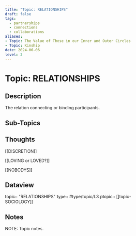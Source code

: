 ```yaml
---
title: "Topic: RELATIONSHIPS"
draft: false
tags:
  - partnerships
  - connections
  - collaborations
aliases: 
- Topic: The Value of Those in our Inner and Outer Circles
- Topic: Kinship
date: 2024-06-06
level: 3
---
```

# Topic: RELATIONSHIPS
## Description
The relation connecting or binding participants.

## Sub-Topics


## Thoughts
[[DISCRETION]]

[[LOVING or LOVED?]]

[[NOBODYS]]

## Dataview
topic:: "RELATIONSHIPS"
type:: #type/topic/L3
ptopic:: [[topic-SOCIOLOGY]]

## Notes
NOTE: Topic notes.